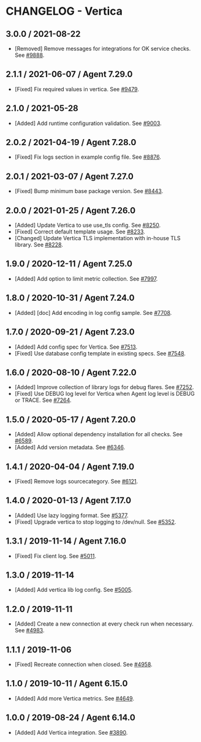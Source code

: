 # CHANGELOG - Vertica

## 3.0.0 / 2021-08-22

* [Removed] Remove messages for integrations for OK service checks. See [#9888](https://github.com/DataDog/integrations-core/pull/9888).

## 2.1.1 / 2021-06-07 / Agent 7.29.0

* [Fixed] Fix required values in vertica. See [#9479](https://github.com/DataDog/integrations-core/pull/9479).

## 2.1.0 / 2021-05-28

* [Added] Add runtime configuration validation. See [#9003](https://github.com/DataDog/integrations-core/pull/9003).

## 2.0.2 / 2021-04-19 / Agent 7.28.0

* [Fixed] Fix logs section in example config file. See [#8876](https://github.com/DataDog/integrations-core/pull/8876).

## 2.0.1 / 2021-03-07 / Agent 7.27.0

* [Fixed] Bump minimum base package version. See [#8443](https://github.com/DataDog/integrations-core/pull/8443).

## 2.0.0 / 2021-01-25 / Agent 7.26.0

* [Added] Update Vertica to use use_tls config. See [#8250](https://github.com/DataDog/integrations-core/pull/8250).
* [Fixed] Correct default template usage. See [#8233](https://github.com/DataDog/integrations-core/pull/8233).
* [Changed] Update Vertica TLS implementation with in-house TLS library. See [#8228](https://github.com/DataDog/integrations-core/pull/8228).

## 1.9.0 / 2020-12-11 / Agent 7.25.0

* [Added] Add option to limit metric collection. See [#7997](https://github.com/DataDog/integrations-core/pull/7997).

## 1.8.0 / 2020-10-31 / Agent 7.24.0

* [Added] [doc] Add encoding in log config sample. See [#7708](https://github.com/DataDog/integrations-core/pull/7708).

## 1.7.0 / 2020-09-21 / Agent 7.23.0

* [Added] Add config spec for Vertica. See [#7513](https://github.com/DataDog/integrations-core/pull/7513).
* [Fixed] Use database config template in existing specs. See [#7548](https://github.com/DataDog/integrations-core/pull/7548).

## 1.6.0 / 2020-08-10 / Agent 7.22.0

* [Added] Improve collection of library logs for debug flares. See [#7252](https://github.com/DataDog/integrations-core/pull/7252).
* [Fixed] Use DEBUG log level for Vertica when Agent log level is DEBUG or TRACE. See [#7264](https://github.com/DataDog/integrations-core/pull/7264).

## 1.5.0 / 2020-05-17 / Agent 7.20.0

* [Added] Allow optional dependency installation for all checks. See [#6589](https://github.com/DataDog/integrations-core/pull/6589).
* [Added] Add version metadata. See [#6346](https://github.com/DataDog/integrations-core/pull/6346).

## 1.4.1 / 2020-04-04 / Agent 7.19.0

* [Fixed] Remove logs sourcecategory. See [#6121](https://github.com/DataDog/integrations-core/pull/6121).

## 1.4.0 / 2020-01-13 / Agent 7.17.0

* [Added] Use lazy logging format. See [#5377](https://github.com/DataDog/integrations-core/pull/5377).
* [Fixed] Upgrade vertica to stop logging to /dev/null. See [#5352](https://github.com/DataDog/integrations-core/pull/5352).

## 1.3.1 / 2019-11-14 / Agent 7.16.0

* [Fixed] Fix client log. See [#5011](https://github.com/DataDog/integrations-core/pull/5011).

## 1.3.0 / 2019-11-14

* [Added] Add vertica lib log config. See [#5005](https://github.com/DataDog/integrations-core/pull/5005).

## 1.2.0 / 2019-11-11

* [Added] Create a new connection at every check run when necessary. See [#4983](https://github.com/DataDog/integrations-core/pull/4983).

## 1.1.1 / 2019-11-06

* [Fixed] Recreate connection when closed. See [#4958](https://github.com/DataDog/integrations-core/pull/4958).

## 1.1.0 / 2019-10-11 / Agent 6.15.0

* [Added] Add more Vertica metrics. See [#4649](https://github.com/DataDog/integrations-core/pull/4649).

## 1.0.0 / 2019-08-24 / Agent 6.14.0

* [Added] Add Vertica integration. See [#3890](https://github.com/DataDog/integrations-core/pull/3890).
